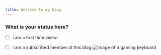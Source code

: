 ```yaml
---
title: Welcome to my blog
---
```

### What is your status here?
- [ ] I am a first time visitor
- [ ] I am a subscribed member ot this blog
![Image of a gaming keyboard](https://images.unsplash.com/photo-1586645068267-21a3e8949fdb?ixlib=rb-1.2.1&ixid=MnwxMjA3fDB8MHxzZWFyY2h8MTl8fHBjJTIwc2V0dXB8ZW58MHx8MHx8&auto=format&fit=crop&w=600&q=60)

